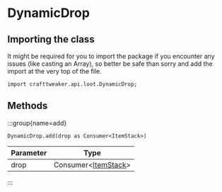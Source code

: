 # DynamicDrop

## Importing the class

It might be required for you to import the package if you encounter any issues (like casting an Array), so better be safe than sorry and add the import at the very top of the file.
```zenscript
import crafttweaker.api.loot.DynamicDrop;
```


## Methods

:::group{name=add}

```zenscript
DynamicDrop.add(drop as Consumer<ItemStack>)
```

| Parameter |                           Type                           |
|-----------|----------------------------------------------------------|
| drop      | Consumer&lt;[ItemStack](/vanilla/api/item/ItemStack)&gt; |


:::


